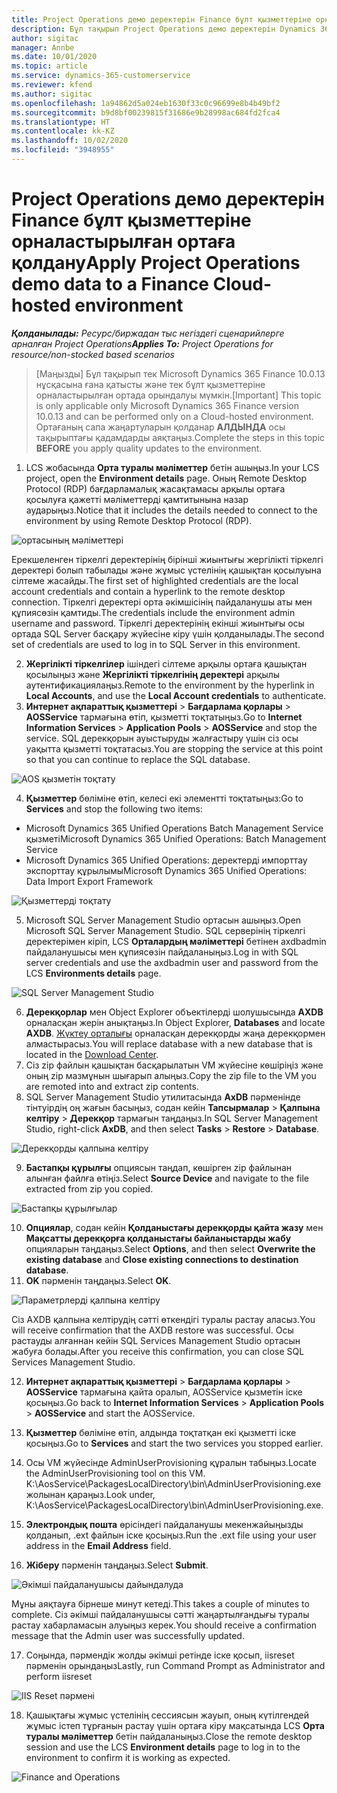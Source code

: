 ```yaml
---
title: Project Operations демо деректерін Finance бұлт қызметтеріне орналастырылған ортаға қолдану
description: Бұл тақырып Project Operations демо деректерін Dynamics 365 Finance бұлт қызметтеріне орналастырылған ортаға қалай қолдануға болатындығын түсіндіреді.
author: sigitac
manager: Annbe
ms.date: 10/01/2020
ms.topic: article
ms.service: dynamics-365-customerservice
ms.reviewer: kfend
ms.author: sigitac
ms.openlocfilehash: 1a94862d5a024eb1630f33c0c96699e8b4b49bf2
ms.sourcegitcommit: b9d8bf00239815f31686e9b28998ac684fd2fca4
ms.translationtype: HT
ms.contentlocale: kk-KZ
ms.lasthandoff: 10/02/2020
ms.locfileid: "3948955"
---
```

# <a name="apply-project-operations-demo-data-to-a-finance-cloud-hosted-environment"></a><span data-ttu-id="e3b54-103">Project Operations демо деректерін Finance бұлт қызметтеріне орналастырылған ортаға қолдану</span><span class="sxs-lookup"><span data-stu-id="e3b54-103">Apply Project Operations demo data to a Finance Cloud-hosted environment</span></span>

<span data-ttu-id="e3b54-104">_**Қолданылады:** Ресурс/биржадан тыс негіздегі сценарийлерге арналған Project Operations_</span><span class="sxs-lookup"><span data-stu-id="e3b54-104">_**Applies To:** Project Operations for resource/non-stocked based scenarios_</span></span>

><span data-ttu-id="e3b54-105">[Маңызды] Бұл тақырып тек Microsoft Dynamics 365 Finance 10.0.13 нұсқасына ғана қатысты және тек бұлт қызметтеріне орналастырылған ортада орындалуы мүмкін.</span><span class="sxs-lookup"><span data-stu-id="e3b54-105">[Important] This topic is only applicable only Microsoft Dynamics 365 Finance version 10.0.13 and can be performed only on a Cloud-hosted environment.</span></span> <span data-ttu-id="e3b54-106">Ортағаның сапа жаңартуларын қолданар **АЛДЫНДА** осы тақырыптағы қадамдарды аяқтаңыз.</span><span class="sxs-lookup"><span data-stu-id="e3b54-106">Complete the steps in this topic **BEFORE** you apply quality updates to the environment.</span></span>

1. <span data-ttu-id="e3b54-107">LCS жобасында **Орта туралы мәліметтер** бетін ашыңыз.</span><span class="sxs-lookup"><span data-stu-id="e3b54-107">In your LCS project, open the **Environment details** page.</span></span> <span data-ttu-id="e3b54-108">Оның Remote Desktop Protocol (RDP) бағдарламалық жасақтамасы арқылы ортаға қосылуға қажетті мәліметтерді қамтитынына назар аударыңыз.</span><span class="sxs-lookup"><span data-stu-id="e3b54-108">Notice that it includes the details needed to connect to the environment by using Remote Desktop Protocol (RDP).</span></span>

![ ортасының мәліметтері](./media/1EnvironmentDetails.png)

<span data-ttu-id="e3b54-110">Ерекшеленген тіркелгі деректерінің бірінші жиынтығы жергілікті тіркелгі деректері болып табылады және жұмыс үстелінің қашықтан қосылуына сілтеме жасайды.</span><span class="sxs-lookup"><span data-stu-id="e3b54-110">The first set of highlighted credentials are the local account credentials and contain a hyperlink to the remote desktop connection.</span></span> <span data-ttu-id="e3b54-111">Тіркелгі деректері орта әкімшісінің пайдаланушы аты мен құпиясөзін қамтиды.</span><span class="sxs-lookup"><span data-stu-id="e3b54-111">The credentials include the environment admin username and password.</span></span> <span data-ttu-id="e3b54-112">Тіркелгі деректерінің екінші жиынтығы осы ортада SQL Server басқару жүйесіне кіру үшін қолданылады.</span><span class="sxs-lookup"><span data-stu-id="e3b54-112">The second set of credentials are used to log in to SQL Server in this environment.</span></span>

2. <span data-ttu-id="e3b54-113">**Жергілікті тіркелгілер** ішіндегі сілтеме арқылы ортаға қашықтан қосылыңыз және **Жергілікті тіркелгінің деректері** арқылы аутентификациялаңыз.</span><span class="sxs-lookup"><span data-stu-id="e3b54-113">Remote to the environment by the hyperlink in **Local Accounts**, and use the **Local Account credentials** to authenticate.</span></span>
3. <span data-ttu-id="e3b54-114">**Интернет ақпараттық қызметтері** > **Бағдарлама қорлары** > **AOSService** тармағына өтіп, қызметті тоқтатыңыз.</span><span class="sxs-lookup"><span data-stu-id="e3b54-114">Go to **Internet Information Services** > **Application Pools** > **AOSService** and stop the service.</span></span> <span data-ttu-id="e3b54-115">SQL дерекқорын ауыстыруды жалғастыру үшін сіз осы уақытта қызметті тоқтатасыз.</span><span class="sxs-lookup"><span data-stu-id="e3b54-115">You are stopping the service at this point so that you can continue to replace the SQL database.</span></span>

![AOS қызметін тоқтату](./media/2StopAOS.png)

4. <span data-ttu-id="e3b54-117">**Қызметтер** бөліміне өтіп, келесі екі элементті тоқтатыңыз:</span><span class="sxs-lookup"><span data-stu-id="e3b54-117">Go to **Services** and stop the following two items:</span></span>

- <span data-ttu-id="e3b54-118">Microsoft Dynamics 365 Unified Operations Batch Management Service қызметі</span><span class="sxs-lookup"><span data-stu-id="e3b54-118">Microsoft Dynamics 365 Unified Operations: Batch Management Service</span></span>
- <span data-ttu-id="e3b54-119">Microsoft Dynamics 365 Unified Operations: деректерді импорттау экспорттау құрылымы</span><span class="sxs-lookup"><span data-stu-id="e3b54-119">Microsoft Dynamics 365 Unified Operations: Data Import Export Framework</span></span>

![Қызметтерді тоқтату](./media/3StopServices.png)

5. <span data-ttu-id="e3b54-121">Microsoft SQL Server Management Studio ортасын ашыңыз.</span><span class="sxs-lookup"><span data-stu-id="e3b54-121">Open Microsoft SQL Server Management Studio.</span></span> <span data-ttu-id="e3b54-122">SQL серверінің тіркелгі деректерімен кіріп, LCS **Орталардың мәліметтері** бетінен axdbadmin пайдаланушысы мен құпиясөзін пайдаланыңыз.</span><span class="sxs-lookup"><span data-stu-id="e3b54-122">Log in with SQL server credentials and use the axdbadmin user and password from the LCS **Environments details** page.</span></span>

![SQL Server Management Studio](./media/4SSMS.png)

6. <span data-ttu-id="e3b54-124">**Дерекқорлар** мен Object Explorer объектілерді шолушысында **AXDB** орналасқан жерін анықтаңыз.</span><span class="sxs-lookup"><span data-stu-id="e3b54-124">In Object Explorer, **Databases** and locate **AXDB**.</span></span> <span data-ttu-id="e3b54-125">[Жүктеу орталығы](https://download.microsoft.com/download/1/a/3/1a314bd2-b082-4a87-abdc-1ba26c92b63d/ProjOpsDemoDataFOGARelease.zip) орналасқан дерекқорды жаңа дерекқормен алмастырасыз.</span><span class="sxs-lookup"><span data-stu-id="e3b54-125">You will replace database with a new database that is located in the [Download Center](https://download.microsoft.com/download/1/a/3/1a314bd2-b082-4a87-abdc-1ba26c92b63d/ProjOpsDemoDataFOGARelease.zip).</span></span> 
7. <span data-ttu-id="e3b54-126">Сіз zip файлын қашықтан басқарылатын VM жүйесіне көшіріңіз және оның zip мазмұнын шығарып алыңыз.</span><span class="sxs-lookup"><span data-stu-id="e3b54-126">Copy the zip file to the VM you are remoted into and extract zip contents.</span></span>
8. <span data-ttu-id="e3b54-127">SQL Server Management Studio утилитасында **AxDB** пәрменінде тінтуірдің оң жағын басыңыз, содан кейін **Тапсырмалар** > **Қалпына келтіру** > **Дерекқор** тармағын таңдаңыз.</span><span class="sxs-lookup"><span data-stu-id="e3b54-127">In SQL Server Management Studio, right-click **AxDB**, and then select **Tasks** > **Restore** > **Database**.</span></span>

![Дерекқорды қалпына келтіру](./media/5RestoreDatabase.png)

9. <span data-ttu-id="e3b54-129">**Бастапқы құрылғы** опциясын таңдап, көшірген zip файлынан алынған файлға өтіңіз.</span><span class="sxs-lookup"><span data-stu-id="e3b54-129">Select **Source Device** and navigate to the file extracted from zip you copied.</span></span>

![Бастапқы құрылғылар](./media/6SourceDevice.png)

10. <span data-ttu-id="e3b54-131">**Опциялар**, содан кейін **Қолданыстағы дерекқорды қайта жазу** мен **Мақсатты дерекқорға қолданыстағы байланыстарды жабу** опцияларын таңдаңыз.</span><span class="sxs-lookup"><span data-stu-id="e3b54-131">Select **Options**, and then select **Overwrite the existing database** and **Close existing connections to destination database**.</span></span> 
11. <span data-ttu-id="e3b54-132">**OK** пәрменін таңдаңыз.</span><span class="sxs-lookup"><span data-stu-id="e3b54-132">Select **OK**.</span></span>

![Параметрлерді қалпына келтіру](./media/7RestoreSetting.png)

<span data-ttu-id="e3b54-134">Сіз AXDB қалпына келтірудің сәтті өткендігі туралы растау аласыз.</span><span class="sxs-lookup"><span data-stu-id="e3b54-134">You will receive confirmation that the AXDB restore was successful.</span></span> <span data-ttu-id="e3b54-135">Осы растауды алғаннан кейін SQL Services Management Studio ортасын жабуға болады.</span><span class="sxs-lookup"><span data-stu-id="e3b54-135">After you receive this confirmation, you can close SQL Services Management Studio.</span></span>

12. <span data-ttu-id="e3b54-136">**Интернет ақпараттық қызметтері** > **Бағдарлама қорлары** > **AOSService** тармағына қайта оралып, AOSService қызметін іске қосыңыз.</span><span class="sxs-lookup"><span data-stu-id="e3b54-136">Go back to **Internet Information Services** > **Application Pools** > **AOSService** and start the AOSService.</span></span>
13. <span data-ttu-id="e3b54-137">**Қызметтер** бөліміне өтіп, алдында тоқтатқан екі қызметті іске қосыңыз.</span><span class="sxs-lookup"><span data-stu-id="e3b54-137">Go to **Services** and start the two services you stopped earlier.</span></span>

14. <span data-ttu-id="e3b54-138">Осы VM жүйесінде AdminUserProvisioning құралын табыңыз.</span><span class="sxs-lookup"><span data-stu-id="e3b54-138">Locate the AdminUserProvisioning tool on this VM.</span></span> <span data-ttu-id="e3b54-139">K:\AosService\PackagesLocalDirectory\bin\AdminUserProvisioning.exe жолынан қараңыз.</span><span class="sxs-lookup"><span data-stu-id="e3b54-139">Look under, K:\AosService\PackagesLocalDirectory\bin\AdminUserProvisioning.exe.</span></span>
15. <span data-ttu-id="e3b54-140">**Электрондық пошта** өрісіндегі пайдаланушы мекенжайыңызды қолданып, .ext файлын іске қосыңыз.</span><span class="sxs-lookup"><span data-stu-id="e3b54-140">Run the .ext file using your user address in the **Email Address** field.</span></span> 
16. <span data-ttu-id="e3b54-141">**Жіберу** пәрменін таңдаңыз.</span><span class="sxs-lookup"><span data-stu-id="e3b54-141">Select **Submit**.</span></span>

![Әкімші пайдаланушысы дайындалуда](./media/8AdminUserProvisioning.png)

<span data-ttu-id="e3b54-143">Мұны аяқтауға бірнеше минут кетеді.</span><span class="sxs-lookup"><span data-stu-id="e3b54-143">This takes a couple of minutes to complete.</span></span> <span data-ttu-id="e3b54-144">Сіз әкімші пайдаланушысы сәтті жаңартылғандығы туралы растау хабарламасын алуыңыз керек.</span><span class="sxs-lookup"><span data-stu-id="e3b54-144">You should receive a confirmation message that the Admin user was successfully updated.</span></span>

17. <span data-ttu-id="e3b54-145">Соңында, пәрмендік жолды әкімші ретінде іске қосып, iisreset пәрменін орындаңыз</span><span class="sxs-lookup"><span data-stu-id="e3b54-145">Lastly, run Command Prompt as Administrator and perform iisreset</span></span>

![IIS Reset пәрмені](./media/9IISReset.png)

18. <span data-ttu-id="e3b54-147">Қашықтағы жұмыс үстелінің сессиясын жауып, оның күтілгендей жұмыс істеп тұрғанын растау үшін ортаға кіру мақсатында LCS **Орта туралы мәліметтер** бетін пайдаланыңыз.</span><span class="sxs-lookup"><span data-stu-id="e3b54-147">Close the remote desktop session and use the LCS **Environment details** page to log in to the environment to confirm it is working as expected.</span></span>

![Finance and Operations](./media/10FinanceAndOperations.png)
